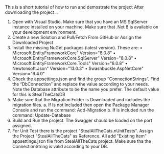 This is a short tutorial of how to run and demostrate the project
After downloading the project .. 
1.	Open with Visual Studio. Make sure that you have an MS SqlServer instance installed on your machine. Make sure that .Net 8 is available on your development environment.
2.	Create a new Solution and Pull/Fetch From GitHub or Assign the Downloaded Project
3.	Install the missing NuGet packages (latest version). These are:
  •	  Microsoft.EntityFrameworkCore" Version="8.0.8"
  •	  Microsoft.EntityFrameworkCore.SqlServer" Version="8.0.8"
  •	  Microsoft.EntityFrameworkCore.Tools" Version="8.0.8"
  •	  Newtonsoft.Json" Version="13.0.3"
  •	  Swashbuckle.AspNetCore" Version="6.4.0"
4.	Check the appsettings.json and find the group “ConnectionStrings”. Find the “DbConnection” and replace the value according to your needs. Note the Database attribute to be the name you prefer. The default value for this is StealTheCatsDB
5.	Make sure that the Migration Folder is Downloaded and includes the migration files.
	a.	If Is not Included then open the Package Manager Console and run the command: Add-Migration
	b.	If is included run the command: Update-Database
6.	Build and Run the project. The Swagger should be loaded on the port assigned.
7.	For Unit Test there is the project "StealAllTheCats.nUnitTests". Assign the Project "StealAllTheCats" as Reference. All add "Existing Item" appsettings.json file from StealAllTheCats project. Make sure tha the ConnectionString is valid according to your DB.

